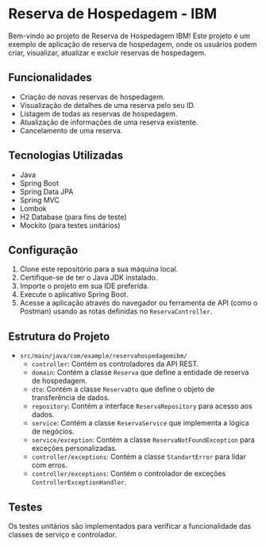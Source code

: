 # Reserva de Hospedagem - IBM

Bem-vindo ao projeto de Reserva de Hospedagem IBM! Este projeto é um exemplo de aplicação de reserva de hospedagem, onde os usuários podem criar, visualizar, atualizar e excluir reservas de hospedagem.

## Funcionalidades

- Criação de novas reservas de hospedagem.
- Visualização de detalhes de uma reserva pelo seu ID.
- Listagem de todas as reservas de hospedagem.
- Atualização de informações de uma reserva existente.
- Cancelamento de uma reserva.

## Tecnologias Utilizadas

- Java
- Spring Boot
- Spring Data JPA
- Spring MVC
- Lombok
- H2 Database (para fins de teste)
- Mockito (para testes unitários)

## Configuração

1. Clone este repositório para a sua máquina local.
2. Certifique-se de ter o Java JDK instalado.
3. Importe o projeto em sua IDE preferida.
4. Execute o aplicativo Spring Boot.
5. Acesse a aplicação através do navegador ou ferramenta de API (como o Postman) usando as rotas definidas no `ReservaController`.

## Estrutura do Projeto

- `src/main/java/com/example/reservahospedagemibm/`
    - `controller`: Contém os controladores da API REST.
    - `domain`: Contém a classe `Reserva` que define a entidade de reserva de hospedagem.
    - `dto`: Contém a classe `ReservaDto` que define o objeto de transferência de dados.
    - `repository`: Contém a interface `ReservaRepository` para acesso aos dados.
    - `service`: Contém a classe `ReservaService` que implementa a lógica de negócios.
    - `service/exception`: Contém a classe `ReservaNotFoundException` para exceções personalizadas.
    - `controller/exceptions`: Contém a classe `StandartError` para lidar com erros.
    - `controller/exceptions`: Contém o controlador de exceções `ControllerExceptionHandler`.

## Testes

Os testes unitários são implementados para verificar a funcionalidade das classes de serviço e controlador.
